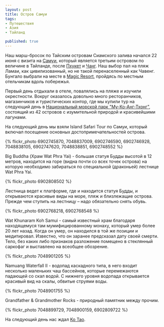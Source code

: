 ```yaml
---
layout: post
title: Остров Самуи
tags:
- Путешествия
- Азия
- Тайланд

published: true
---
```


Наш марш-бросок по Тайским островам Сиамского залива начался 22 июня с визита на [Самуи](http://l.timurv.ru/Hhunew), который является третьим островом по величине в Тайланде, после [Пхукет](http://l.timurv.ru/HRssxP) и [Чанг](http://l.timurv.ru/HhdJv3). Наш выбор пал на пляж Ламаи, как цивилизованный, но не такой перенаселенный как Чавенг. Бунгало выбрали на месте в [Magic Resort](http://l.timurv.ru/HjE7G6), пройдясь по местным отельчикам вдоль побережья.

Первый день отдыхали в отеле, повалялись на пляже и изучили окрестности. Вокруг оказалось довольно много ресторанчиков, магазинчиков и туристических контор, где мы купили тур на следующий день в [Национальный морской парк "Му-Ко-Анг-Тхонг"](/2011/10/10/mu-ko-ang-thong.html), состоящий из 42 островов с изумительной природой и красивейшими лагунами.

На следующий день мы взяли Island Safari Tour по Самуи, который включал посещение основных достопримечательностей острова.

{% flickr_photo 6902745870, 7048837009, 6902746590, 6902746928, 7048838105, 6902747620, 7048838851, 6902748552 %}

Big Buddha (Храм Wat Phra Yai) - большая статуя Будды высотой в 12 метров, находится на горе (видна почти со всех точек острова) на которую необходимо забираться по специальной (драконьей) лестнице Wat Phra Yai.

{% flickr_photo 6902808502 %}

Лестница ведет к платформе, где и находится статуя Будды, и открываются красивые виды на море, пляж и близлежащие острова. Прежде чем ступить на лестницу – надо обязательно снять обувь.

{% flickr_photo 6902768218, 6902768548 %}

Wat Khunaram Koh Samui - самый известный храм  благодаря находящемуся там мумифицированному монаху, который умер более 20 лет назад. Когда он умер, он находился в той же позиции и медитировал. Известно, что он заранее предсказал дату своей смерти. Тело, без каких либо признаков разложение помещено в стеклянный саркофаг и выставлено на всеобщее обозрение.

{% flickr_photo 7048901205 %}

Namuang Waterfall II - водопад каскадного типа, в него входит несколько маленьких чаш бассейнов, которые перемежаются падающей со скал водой. С нижнего уровня водопада открывается красивый вид на скалы, обвитые струями воды.

{% flickr_photo 7048901755 %}

Grandfather & Grandmother Rocks - природный памятник между прочим.

{% flickr_photo 7048899729, 7048900159, 6902809722 %}

На следующий день нас ждал [Ko Tao](/2012/04/08/ko-tao.html).
